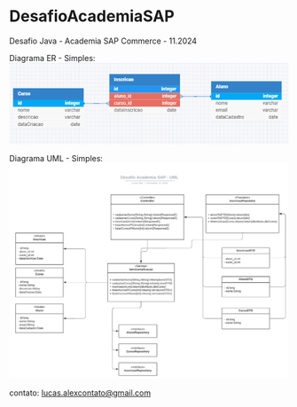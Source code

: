 # DesafioAcademiaSAP
Desafio Java - Academia SAP Commerce - 11.2024

Diagrama ER - Simples:
![caixa_pretabranca](diagramaer.png)

Diagrama UML - Simples:
![caixa_pretabranca](ClasseUML.png)

contato: lucas.alexcontato@gmail.com
